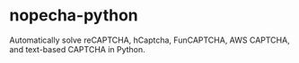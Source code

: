 # nopecha-python
Automatically solve reCAPTCHA, hCaptcha, FunCAPTCHA, AWS CAPTCHA, and text-based CAPTCHA in Python.
